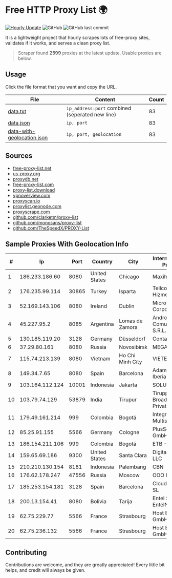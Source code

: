 
# Free HTTP Proxy List 🌍

[![Hourly Update](https://github.com/mertguvencli/http-proxy-list/actions/workflows/main.yml/badge.svg?branch=main)](https://github.com/mertguvencli/http-proxy-list/actions/workflows/main.yml)
![GitHub](https://img.shields.io/github/license/mertguvencli/http-proxy-list)
![GitHub last commit](https://img.shields.io/github/last-commit/mertguvencli/http-proxy-list)

It is a lightweight project that hourly scrapes lots of free-proxy sites, validates if it works, and serves a clean proxy list.


> Scraper found **2599** proxies at the latest update. Usable proxies are below.

## Usage

Click the file format that you want and copy the URL.


|File|Content|Count|
|----|-------|-----|
|[data.txt](https://raw.githubusercontent.com/mertguvencli/http-proxy-list/main/proxy-list/data.txt)|`ip_address:port` combined (seperated new line)|83|
|[data.json](https://raw.githubusercontent.com/mertguvencli/http-proxy-list/main/proxy-list/data.json)|`ip, port`|83|
|[data-with-geolocation.json](https://raw.githubusercontent.com/mertguvencli/http-proxy-list/main/proxy-list/data-with-geolocation.json)|`ip, port, geolocation`|83|

## Sources

* [free-proxy-list.net](https://free-proxy-list.net)
* [us-proxy.org](https://www.us-proxy.org)
* [proxydb.net](http://proxydb.net)
* [free-proxy-list.com](https://free-proxy-list.com/?page=&port=&type%5B%5D=http&type%5B%5D=https&up_time=0&search=Search)
* [proxy-list.download](https://www.proxy-list.download/HTTP)
* [vpnoverview.com](https://vpnoverview.com/privacy/anonymous-browsing/free-proxy-servers)
* [proxyscan.io](https://www.proxyscan.io)
* [proxylist.geonode.com](https://proxylist.geonode.com/api/proxy-list?limit=300&page=1&sort_by=lastChecked&sort_type=desc&protocols=http,https)
* [proxyscrape.com](https://api.proxyscrape.com/v2/?request=displayproxies&protocol=http&timeout=10000&country=all&ssl=all&anonymity=all)
* [github.com/clarketm/proxy-list](https://raw.githubusercontent.com/clarketm/proxy-list/master/proxy-list-raw.txt)
* [github.com/monosans/proxy-list](https://raw.githubusercontent.com/monosans/proxy-list/main/proxies/http.txt)
* [github.com/TheSpeedX/PROXY-List](https://raw.githubusercontent.com/TheSpeedX/PROXY-List/master/http.txt)


## Sample Proxies With Geolocation Info

|#|Ip|Port|Country|City|Internet Service Provider|
|-|--|----|-------|----|-------------------------|
|1|186.233.186.60|8080|United States|Chicago|Maxihost LTDA|
|2|176.235.99.114|30865|Turkey|Isparta|Tellcom Iletisim Hizmetleri A.S.|
|3|52.169.143.106|8080|Ireland|Dublin|Microsoft Corporation|
|4|45.227.95.2|8085|Argentina|Lomas de Zamora|Andros-net Comunicaciones S.R.L.|
|5|130.185.119.20|3128|Germany|Düsseldorf|Contabo GmbH|
|6|37.29.80.161|8080|Russia|Novosibirsk|MEGAFONSIB|
|7|115.74.213.139|8080|Vietnam|Ho Chi Minh City|VIETELxdsl|
|8|149.34.7.65|8080|Spain|Barcelona|Adamo Telecom Iberia S.A.|
|9|103.164.112.124|10001|Indonesia|Jakarta|SOLUSINET|
|10|103.79.74.129|53879|India|Tirupur|Tiruppur Broadwave Private Limited|
|11|179.49.161.214|999|Colombia|Bogotá|Integra Multisolutions|
|12|85.25.91.155|5566|Germany|Cologne|PlusServer GmbH|
|13|186.154.211.106|999|Colombia|Bogotá|ETB - Colombia|
|14|159.65.69.186|9300|United States|Santa Clara|DigitalOcean, LLC|
|15|210.210.130.154|8181|Indonesia|Palembang|CBN|
|16|176.62.178.247|47556|Russia|Moscow|OOO Istranet|
|17|185.253.154.181|3128|Spain|Barcelona|Cloudi Nextgen SL|
|18|200.13.154.41|8080|Bolivia|Tarija|Entel S.A. - EntelNet|
|19|62.75.229.77|5566|France|Strasbourg|Host Europe GmbH|
|20|62.75.236.132|5566|France|Strasbourg|Host Europe GmbH|



## Contributing

Contributions are welcome, and they are greatly appreciated! Every
little bit helps, and credit will always be given.

